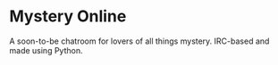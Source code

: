 # Mystery Online
A soon-to-be chatroom for lovers of all things mystery.
IRC-based and made using Python.

